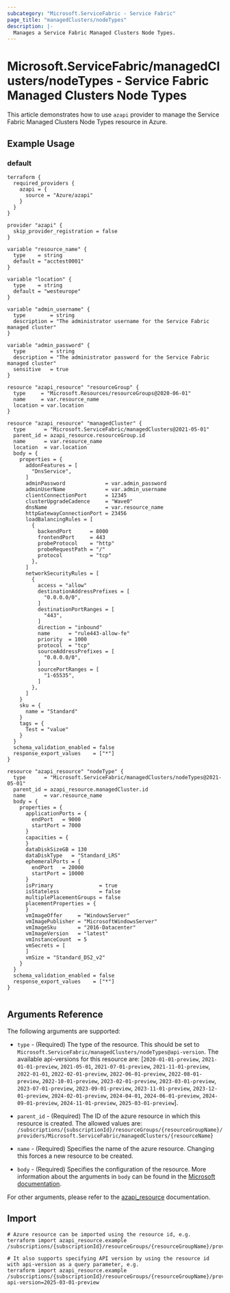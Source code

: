 ```yaml
---
subcategory: "Microsoft.ServiceFabric - Service Fabric"
page_title: "managedClusters/nodeTypes"
description: |-
  Manages a Service Fabric Managed Clusters Node Types.
---
```


# Microsoft.ServiceFabric/managedClusters/nodeTypes - Service Fabric Managed Clusters Node Types

This article demonstrates how to use `azapi` provider to manage the Service Fabric Managed Clusters Node Types resource in Azure.

## Example Usage

### default

```hcl
terraform {
  required_providers {
    azapi = {
      source = "Azure/azapi"
    }
  }
}

provider "azapi" {
  skip_provider_registration = false
}

variable "resource_name" {
  type    = string
  default = "acctest0001"
}

variable "location" {
  type    = string
  default = "westeurope"
}

variable "admin_username" {
  type        = string
  description = "The administrator username for the Service Fabric managed cluster"
}

variable "admin_password" {
  type        = string
  description = "The administrator password for the Service Fabric managed cluster"
  sensitive   = true
}

resource "azapi_resource" "resourceGroup" {
  type     = "Microsoft.Resources/resourceGroups@2020-06-01"
  name     = var.resource_name
  location = var.location
}

resource "azapi_resource" "managedCluster" {
  type      = "Microsoft.ServiceFabric/managedClusters@2021-05-01"
  parent_id = azapi_resource.resourceGroup.id
  name      = var.resource_name
  location  = var.location
  body = {
    properties = {
      addonFeatures = [
        "DnsService",
      ]
      adminPassword             = var.admin_password
      adminUserName             = var.admin_username
      clientConnectionPort      = 12345
      clusterUpgradeCadence     = "Wave0"
      dnsName                   = var.resource_name
      httpGatewayConnectionPort = 23456
      loadBalancingRules = [
        {
          backendPort      = 8000
          frontendPort     = 443
          probeProtocol    = "http"
          probeRequestPath = "/"
          protocol         = "tcp"
        },
      ]
      networkSecurityRules = [
        {
          access = "allow"
          destinationAddressPrefixes = [
            "0.0.0.0/0",
          ]
          destinationPortRanges = [
            "443",
          ]
          direction = "inbound"
          name      = "rule443-allow-fe"
          priority  = 1000
          protocol  = "tcp"
          sourceAddressPrefixes = [
            "0.0.0.0/0",
          ]
          sourcePortRanges = [
            "1-65535",
          ]
        },
      ]
    }
    sku = {
      name = "Standard"
    }
    tags = {
      Test = "value"
    }
  }
  schema_validation_enabled = false
  response_export_values    = ["*"]
}

resource "azapi_resource" "nodeType" {
  type      = "Microsoft.ServiceFabric/managedClusters/nodeTypes@2021-05-01"
  parent_id = azapi_resource.managedCluster.id
  name      = var.resource_name
  body = {
    properties = {
      applicationPorts = {
        endPort   = 9000
        startPort = 7000
      }
      capacities = {
      }
      dataDiskSizeGB = 130
      dataDiskType   = "Standard_LRS"
      ephemeralPorts = {
        endPort   = 20000
        startPort = 10000
      }
      isPrimary               = true
      isStateless             = false
      multiplePlacementGroups = false
      placementProperties = {
      }
      vmImageOffer     = "WindowsServer"
      vmImagePublisher = "MicrosoftWindowsServer"
      vmImageSku       = "2016-Datacenter"
      vmImageVersion   = "latest"
      vmInstanceCount  = 5
      vmSecrets = [
      ]
      vmSize = "Standard_DS2_v2"
    }
  }
  schema_validation_enabled = false
  response_export_values    = ["*"]
}


```



## Arguments Reference

The following arguments are supported:

* `type` - (Required) The type of the resource. This should be set to `Microsoft.ServiceFabric/managedClusters/nodeTypes@api-version`. The available api-versions for this resource are: [`2020-01-01-preview`, `2021-01-01-preview`, `2021-05-01`, `2021-07-01-preview`, `2021-11-01-preview`, `2022-01-01`, `2022-02-01-preview`, `2022-06-01-preview`, `2022-08-01-preview`, `2022-10-01-preview`, `2023-02-01-preview`, `2023-03-01-preview`, `2023-07-01-preview`, `2023-09-01-preview`, `2023-11-01-preview`, `2023-12-01-preview`, `2024-02-01-preview`, `2024-04-01`, `2024-06-01-preview`, `2024-09-01-preview`, `2024-11-01-preview`, `2025-03-01-preview`].

* `parent_id` - (Required) The ID of the azure resource in which this resource is created. The allowed values are:  
  `/subscriptions/{subscriptionId}/resourceGroups/{resourceGroupName}/providers/Microsoft.ServiceFabric/managedClusters/{resourceName}`

* `name` - (Required) Specifies the name of the azure resource. Changing this forces a new resource to be created.

* `body` - (Required) Specifies the configuration of the resource. More information about the arguments in `body` can be found in the [Microsoft documentation](https://learn.microsoft.com/en-us/azure/templates/Microsoft.ServiceFabric/managedClusters/nodeTypes?pivots=deployment-language-terraform).

For other arguments, please refer to the [azapi_resource](https://registry.terraform.io/providers/Azure/azapi/latest/docs/resources/resource) documentation.

## Import

 ```shell
 # Azure resource can be imported using the resource id, e.g.
 terraform import azapi_resource.example /subscriptions/{subscriptionId}/resourceGroups/{resourceGroupName}/providers/Microsoft.ServiceFabric/managedClusters/{resourceName}/nodeTypes/{resourceName}
 
 # It also supports specifying API version by using the resource id with api-version as a query parameter, e.g.
 terraform import azapi_resource.example /subscriptions/{subscriptionId}/resourceGroups/{resourceGroupName}/providers/Microsoft.ServiceFabric/managedClusters/{resourceName}/nodeTypes/{resourceName}?api-version=2025-03-01-preview
 ```

